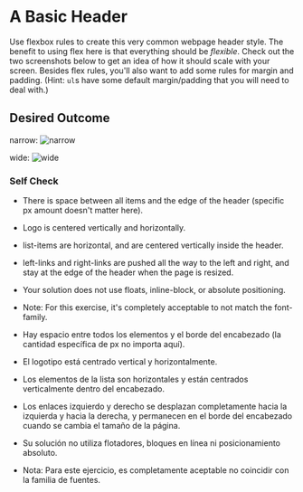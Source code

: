 # A Basic Header

Use flexbox rules to create this very common webpage header style. The benefit to using flex here is that everything should be _flexible_. Check out the two screenshots below to get an idea of how it should scale with your screen. Besides flex rules, you'll also want to add some rules for margin and padding. (Hint: `ul`s have some default margin/padding that you will need to deal with.)

## Desired Outcome

narrow:
![narrow](./desired-outcome-narrow.png)

wide: 
![wide](./desired-outcome-wide.png)

### Self Check
- There is space between all items and the edge of the header (specific px amount doesn't matter here).
- Logo is centered vertically and horizontally.
- list-items are horizontal, and are centered vertically inside the header.
- left-links and right-links are pushed all the way to the left and right, and stay at the edge of the header when the page is resized.
- Your solution does not use floats, inline-block, or absolute positioning.

- Note: For this exercise, it's completely acceptable to not match the font-family.


- Hay espacio entre todos los elementos y el borde del encabezado (la cantidad específica de px no importa aquí).
- El logotipo está centrado vertical y horizontalmente.
- Los elementos de la lista son horizontales y están centrados verticalmente dentro del encabezado.
- Los enlaces izquierdo y derecho se desplazan completamente hacia la izquierda y hacia la derecha, y permanecen en el borde del encabezado cuando se cambia el tamaño de la página.
- Su solución no utiliza flotadores, bloques en línea ni posicionamiento absoluto.

- Nota: Para este ejercicio, es completamente aceptable no coincidir con la familia de fuentes.